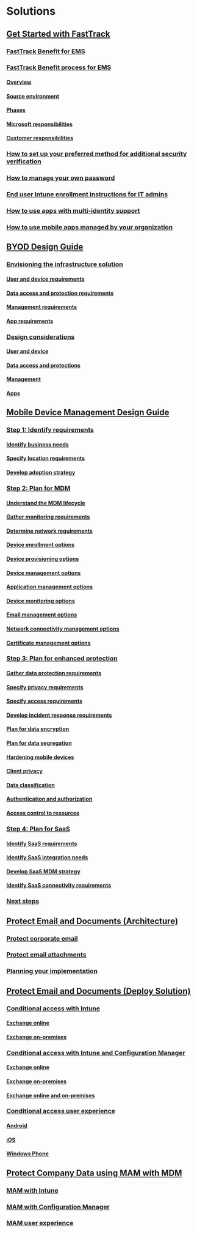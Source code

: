 # Solutions
## [Get Started with FastTrack](enterprise-mobility-fasttrack-program.md)
### [FastTrack Benefit for EMS](fasttrack-center-benefit-for-enterprise-mobility-suite-ems.md)
### [FastTrack Benefit process for EMS](fasttrack-center-benefit-process-for-enterprise-mobility-suite-ems.md)
#### [Overview](fasttrack-center-benefit-process-for-ems-overview.md)
#### [Source environment](fasttrack-center-benefit-process-for-ems-environment-expectations.md)
#### [Phases](fasttrack-center-benefit-process-for-ems-phases.md)
#### [Microsoft responsibilities](fasttrack-center-benefit-process-for-ems-microsoft-responsibilities.md)
#### [Customer responsibilities](fasttrack-center-benefit-process-for-ems-your-responsibilities.md)
### [How to set up your preferred method for additional security verification](fasttrack-how-to-enroll-in-mfa.md)
### [How to manage your own password](fasttrack-how-to-manage-your-password.md)
### [End user Intune enrollment instructions for IT admins](fasttrack-intune-enduser-enrollment-instructions.md)
### [How to use apps with multi-identity support](fasttrack-how-to-use-apps-with-multi-identity-support.md)
### [How to use mobile apps managed by your organization](fasttrack-how-to-work-with-managed-apps.md)
## [BYOD Design Guide](byod-design-considerations-guide.md)
### [Envisioning the infrastructure solution](byod-envisioning-the-byod-infrastructure-solution.md)
#### [User and device requirements](byod-user-device-reqs.md)
#### [Data access and protection requirements](byod-data-access-protection-reqs.md)
#### [Management requirements](byod-management-reqs.md)
#### [App requirements](byod-app-reqs.md)
### [Design considerations](byod-design-considerations.md)
#### [User and device](byod-user-and-device-considerations.md)
#### [Data access and protections](byod-data-access-and-protection-considerations.md)
#### [Management](byod-management-considerations.md)
#### [Apps](byod-app-considerations.md)
## [Mobile Device Management Design Guide](mdm-design-considerations-guide.md)
### [Step 1: Identify requirements](mdm-step-1-identify-your-mobile-device-management-requirements.md)
#### [Identify business needs](mdm-identify-business-needs.md)
#### [Specify location requirements](mdm-specify-mdm-location-requirements.md)
#### [Develop adoption strategy](mdm-develop-mdm-adoption-strategy.md)
### [Step 2: Plan for MDM](mdm-step-2-plan-for-mobile-device-management.md)
#### [Understand the MDM lifecycle](mdm-understand-mdm-lifecycle.md)
#### [Gather monitoring requirements](mdm-gather-monitoring-requirements.md)
#### [Determine network requirements](mdm-determine-network-requirements.md)
#### [Device enrollment options](mdm-device-enrollment-options.md)
#### [Device provisioning options](mdm-device-provisioning-options.md)
#### [Device management options](mdm-device-management-options.md)
#### [Application management options](mdm-application-management-options.md)
#### [Device monitoring options](mdm-device-monitoring-options.md)
#### [Email management options](mdm-email-management-options.md)
#### [Network connectivity management options](mdm-network-connectivity-management-options.md)
#### [Certificate management options](mdm-certificate-management-options.md)
### [Step 3: Plan for enhanced protection](mdm-step-3-plan-enhancing-mobile-devices-protection.md)
#### [Gather data protection requirements](mdm-gather-data-protection-requirements.md)
#### [Specify privacy requirements](mdm-specify-privacy-requirements.md)
#### [Specify access requirements](mdm-specify-your-access-requirements.md)
#### [Develop incident response requirements](mdm-develop-incident-response-requirements.md)
#### [Plan for data encryption](mdm-data-encryption.md)
#### [Plan for data segregation](mdm-data-segregation.md)
#### [Hardening mobile devices](mdm-hardening-mobile-devices.md)
#### [Client privacy](mdm-client-privacy.md)
#### [Data classification](mdm-data-classification.md)
#### [Authentication and authorization](mdm-authentication-authorization.md)
#### [Access control to resources](mdm-access-control-resources.md)
### [Step 4: Plan for SaaS](mdm-step-4-plan-for-software-as-a-service-mobile-device-management.md)
#### [Identify SaaS requirements](mdm-identify-saas-requirements.md)
#### [Identify SaaS integration needs](mdm-identify-saas-solution-infrastructure-integration-needs.md)
#### [Develop SaaS MDM strategy](mdm-develop-saas-mdm-strategy.md)
#### [Identify SaaS connectivity requirements](mdm-identify-saas-connectivity-requirements.md)
### [Next steps](mdm-next-steps-and-additional-resources.md)
## [Protect Email and Documents (Architecture)](architecture-guidance-for-protecting-company-email-and-documents.md)
### [Protect corporate email](protect-corporate-email-documents.md)
### [Protect email attachments](protect-email-attachments.md)
### [Planning your implementation](implement-solution.md)
## [Protect Email and Documents (Deploy Solution)](learn-how-to-deploy-a-solution-for-protecting-company-email-and-documents.md)
### [Conditional access with Intune](conditional-access-intune.md)
#### [Exchange online](conditional-access-intune-exchange-online.md)
#### [Exchange on-premises](conditional-access-intune-exchange.md)
### [Conditional access with Intune and Configuration Manager](conditional-access-intune-configmgr.md)
#### [Exchange online](conditional-access-intune-configmgr-exchange-online.md)
#### [Exchange on-premises](conditional-access-intune-configmgr-exchange.md)
#### [Exchange online and on-premises](conditional-access-intune-configmgr-coexist.md)
### [Conditional access user experience](end-user-experience-conditional-access.md)
#### [Android](end-user-experience-conditional-access-android.md)
#### [iOS](end-user-experience-conditional-access-ios.md)
#### [Windows Phone](end-user-experience-conditional-access-winphone.md)
## [Protect Company Data using MAM with MDM](protect-company-data-on-mobile-devices-through-application-management-policies.md)
### [MAM with Intune](MAM-intune.md)
### [MAM with Configuration Manager](MAM-configmgr.md)
### [MAM user experience](end-user-experience-MAM.md)
